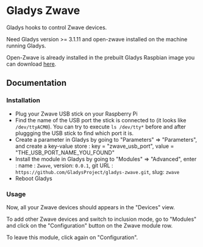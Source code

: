 # Gladys Zwave

Gladys hooks to control Zwave devices.

Need Gladys version >= 3.1.11 and open-zwave installed on the machine running Gladys.

Open-Zwave is already installed in the prebuilt Gladys Raspbian image you can download [here](https://sourceforge.net/projects/gladys/files/latest/download).

## Documentation

### Installation

- Plug your Zwave USB stick on your Raspberry Pi
- Find the name of the USB port the stick is connected to (it looks like `/dev/ttyACM0`). 
You can try to execute `ls /dev/tty*` before and after pluggging the USB stick to find which port it is.
- Create a parameter in Gladys by going to "Parameters" => "Parameters", and create a key-value store : 
key = "zwave_usb_port", value = "THE_USB_PORT_NAME_YOU_FOUND"
- Install the module in Gladys by going to "Modules" => "Advanced", enter : 
name : `Zwave`, version: `0.0.1`, git URL : `https://github.com/GladysProject/gladys-zwave.git`, slug: `zwave`
- Reboot Gladys

### Usage

Now, all your Zwave devices should appears in the "Devices" view.

To add other Zwave devices and switch to inclusion mode, go to "Modules" 
and click on the "Configuration" button on the Zwave module row. 

To leave this module, click again on "Configuration".

